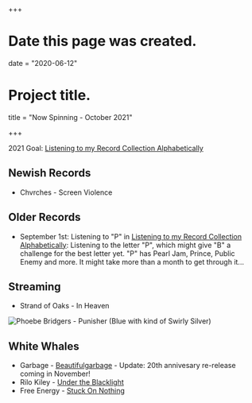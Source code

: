 +++
# Date this page was created.
date = "2020-06-12"

# Project title.
title = "Now Spinning - October 2021"

+++

2021 Goal:  [Listening to my Record Collection Alphabetically](https://paulcutler.org/posts/2021/02/listening-to-my-record-collection-alphabetically/)

## Newish Records
* Chvrches - Screen Violence

## Older Records
* September 1st: Listening to "P" in [Listening to my Record Collection Alphabetically](https://paulcutler.org/posts/2021/02/listening-to-my-record-collection-alphabetically/): Listening to the letter "P", which might give "B" a challenge for the best letter yet.  "P" has Pearl Jam, Prince, Public Enemy and more.  It might take more than a month to get through it...

## Streaming
* Strand of Oaks - In Heaven



![Phoebe Bridgers - Punisher (Blue with kind of Swirly Silver)](/img/punisher.jpg)

## White Whales
* Garbage - [Beautifulgarbage](https://www.discogs.com/Garbage-Beautifulgarbage/release/6193359) - Update: 20th annivesary re-release coming in November!
* Rilo Kiley - [Under the Blacklight](https://www.discogs.com/Rilo-Kiley-Under-The-Blacklight/release/3077280)
* Free Energy - [Stuck On Nothing](https://www.discogs.com/Free-Energy-Stuck-On-Nothing/release/2260616)



